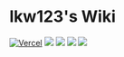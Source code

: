 <!--
 * @Author: lkw123
 * @Date: 2023-11-06 14:25:36
 * @Description: README
-->

# lkw123's Wiki

[![Vercel](https://therealsujitk-vercel-badge.vercel.app/?app=lkw123-wiki&style=flat-square)](https://vercel.com)
[![](https://img.shields.io/github/license/synthpop123/wiki.svg?style=flat-square)](./LICENSE)
![](https://img.shields.io/badge/Material%20UI-0081CB.svg?logo=material-ui&style=flat-square)
![](https://img.shields.io/badge/Markdown-239120.svg?logo=markdown&style=flat-square)
![](https://img.shields.io/badge/KaTeX-008080.svg?logo=latex&style=flat-square)